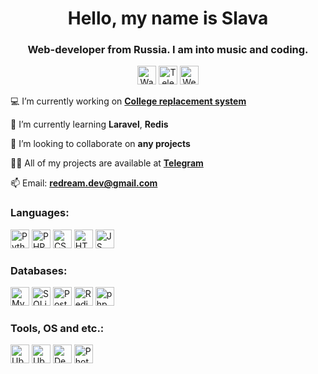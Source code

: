 <h1 align="center">Hello, my name is Slava</h1>
<h3 align="center">Web-developer from Russia. I am into music and coding.</h3>

<p align="center"> 
<a href="https://wakatime.com/@redream"><img src="https://img.shields.io/badge/WakaTime-000000?style=for-the-badge&logo=WakaTime&logoColor=white" alt="WakaTime" height="30"></a>
<a href="https://t.me/re_dream"><img src="https://img.shields.io/badge/Telegram-2CA5E0?style=for-the-badge&logo=telegram&logoColor=white" alt="Telegram" height="30"></a>
<a href="https://redream.space"><img src="https://img.shields.io/badge/website-000000?style=for-the-badge&logo=About.me&logoColor=white" alt="Website" height="30"></a>
</p>

💻 I’m currently working on [**College replacement system**](https://kmpo.redream.space/public_reps.php)

🌱 I’m currently learning **Laravel**, **Redis**

👯 I’m looking to collaborate on **any projects**

👨‍💻 All of my projects are available at [**Telegram**](https://redream_dev.t.me/)

📫 Email: **redream.dev@gmail.com**



<h3 align="left">Languages:</h3>

<p align="left">
<img src="https://img.shields.io/badge/Python-FFD43B?style=for-the-badge&logo=python&logoColor=blue" alt="Python" height="30">
<img src="https://img.shields.io/badge/PHP-777BB4?style=for-the-badge&logo=php&logoColor=white" alt="PHP" height="30">
<img src="https://img.shields.io/badge/CSS3-1572B6?style=for-the-badge&logo=css3&logoColor=white" alt="CSS" height="30">
<img src="https://img.shields.io/badge/HTML5-E34F26?style=for-the-badge&logo=html5&logoColor=white" alt="HTML" height="30">
<img src="https://img.shields.io/badge/JavaScript-323330?style=for-the-badge&logo=javascript&logoColor=F7DF1E" alt="JS" height="30">
</p>

<h3 align="left">Databases:</h3>
<p align="left">
<img src="https://img.shields.io/badge/MySQL-005C84?style=for-the-badge&logo=mysql&logoColor=white" alt="MySQL" height="30">
<img src="https://img.shields.io/badge/Sqlite-003B57?style=for-the-badge&logo=sqlite&logoColor=white" alt="SQLite" height="30">
<img src="https://img.shields.io/badge/PostgreSQL-316192?style=for-the-badge&logo=postgresql&logoColor=white" alt="PostgreSQL" height="30">
<img src="https://img.shields.io/badge/redis-%23DD0031.svg?&style=for-the-badge&logo=redis&logoColor=white" alt="Redis" height="30">
<img src="https://img.shields.io/badge/phpmyadmin-6C78AF?style=for-the-badge&logo=phpmyadmin&logoColor=white" alt="phpMyAdmin" height="30">

</p>

<h3 align="left">Tools, OS and etc.:</h3>
<p align="left">
<img src="https://img.shields.io/badge/GIT-E44C30?style=for-the-badge&logo=git&logoColor=white" alt="Ubuntu" height="30">
<img src="https://img.shields.io/badge/Ubuntu-E95420?style=for-the-badge&logo=ubuntu&logoColor=white" alt="Ubuntu" height="30">
<img src="https://img.shields.io/badge/Debian-A81D33?style=for-the-badge&logo=debian&logoColor=white" alt="Debian" height="30">
<img src="https://img.shields.io/badge/Adobe%20Photoshop-31A8FF?style=for-the-badge&logo=Adobe%20Photoshop&logoColor=black" alt="Photoshop" height="30">
</p>
